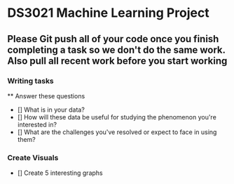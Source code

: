 # DS3021 Machine Learning Project

## Please Git push all of your code once you finish completing a task so we don't do the same work. Also pull all recent work before you start working

### Writing tasks
** Answer these questions 
- [] What is in your data?
- [] How will these data be useful for studying the phenomenon you're interested in?
- [] What are the challenges you've resolved or expect to face in using them?

### Create Visuals
- [] Create 5 interesting graphs
